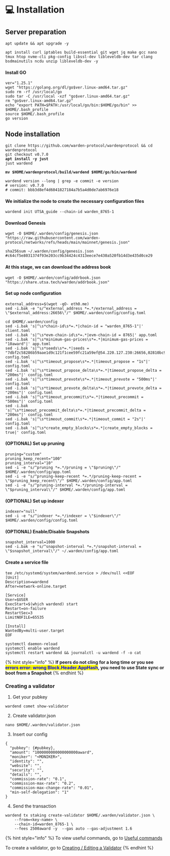 # 💻 Installation

## Server preparation

```shell
apt update && apt upgrade -y
```

```shell
apt install curl iptables build-essential git wget jq make gcc nano tmux htop nvme-cli pkg-config libssl-dev libleveldb-dev tar clang bsdmainutils ncdu unzip libleveldb-dev -y
```

#### Install GO

```shell
ver="1.25.1"
wget "https://golang.org/dl/go$ver.linux-amd64.tar.gz"
sudo rm -rf /usr/local/go
sudo tar -C /usr/local -xzf "go$ver.linux-amd64.tar.gz"
rm "go$ver.linux-amd64.tar.gz"
echo "export PATH=$PATH:/usr/local/go/bin:$HOME/go/bin" >> $HOME/.bash_profile
source $HOME/.bash_profile
go version
```

## Node installation

<pre class="language-shell"><code class="lang-shell">git clone https://github.com/warden-protocol/wardenprotocol &#x26;&#x26; cd wardenprotocol
git checkout v0.7.0
<strong>apt install -y just
</strong>just wardend

<strong>mv $HOME/wardenprotocol/build/wardend $HOME/go/bin/wardend
</strong>
wardend version --long | grep -e commit -e version
# version: v0.7.0
# commit: bbb3d8ef4d6041827184a7b5a4d0de7ab6976e18
</code></pre>

#### We initialize the node to create the necessary configuration files

```shell
wardend init UTSA_guide --chain-id warden_8765-1
```

#### Download Genesis

```shell
wget -O $HOME/.warden/config/genesis.json "https://raw.githubusercontent.com/warden-protocol/networks/refs/heads/main/mainnet/genesis.json"

sha256sum ~/.warden/config/genesis.json
#c64cf5e8031374f93e203cc9b34424c4313eece7e430a520fb14d3e435d0ce29
```

#### At this stage, we can download the address book

```shell
wget -O $HOME/.warden/config/addrbook.json "https://share.utsa.tech/warden/addrbook.json"
```

#### Set up node configuration

```shell
external_address=$(wget -qO- eth0.me)
sed -i.bak -e "s/^external_address *=.*/external_address = \"$external_address:26656\"/" $HOME/.warden/config/config.toml

cd $HOME/.warden/config
sed -i.bak 's|^\s*chain-id\s*=.*|chain-id = "warden_8765-1"|' client.toml
sed -i.bak 's|^\s*evm-chain-id\s*=.*|evm-chain-id = 8765|' app.toml
sed -i.bak 's|^\s*minimum-gas-prices\s*=.*|minimum-gas-prices = "10award"|' app.toml
sed -i.bak 's|^\s*seeds\s*=.*|seeds = "7dbf2c58286b59aae1d9c121f1cee59fc21a59ef@54.220.127.230:26656,02810bc9ed25af587213a4ddb1fa4ab3a0e9978d@54.74.49.211:26656,e5ce023918478f61a3606e93b9642ca24e027328@63.33.179.20:26656"|' config.toml
sed -i.bak 's|^\s*timeout_propose\s*=.*|timeout_propose = "1s"|' config.toml
sed -i.bak 's|^\s*timeout_propose_delta\s*=.*|timeout_propose_delta = "200ms"|' config.toml
sed -i.bak 's|^\s*timeout_prevote\s*=.*|timeout_prevote = "500ms"|' config.toml
sed -i.bak 's|^\s*timeout_prevote_delta\s*=.*|timeout_prevote_delta = "200ms"|' config.toml
sed -i.bak 's|^\s*timeout_precommit\s*=.*|timeout_precommit = "500ms"|' config.toml
sed -i.bak 's|^\s*timeout_precommit_delta\s*=.*|timeout_precommit_delta = "200ms"|' config.toml
sed -i.bak 's|^\s*timeout_commit\s*=.*|timeout_commit = "2s"|' config.toml
sed -i.bak 's|^\s*create_empty_blocks\s*=.*|create_empty_blocks = true|' config.toml
```

#### (OPTIONAL) Set up pruning

```shell
pruning="custom"
pruning_keep_recent="100"
pruning_interval="10"
sed -i -e "s/^pruning *=.*/pruning = \"$pruning\"/" $HOME/.warden/config/app.toml
sed -i -e "s/^pruning-keep-recent *=.*/pruning-keep-recent = \"$pruning_keep_recent\"/" $HOME/.warden/config/app.toml
sed -i -e "s/^pruning-interval *=.*/pruning-interval = \"$pruning_interval\"/" $HOME/.warden/config/app.toml
```

#### (OPTIONAL) Set up indexer

```shell
indexer="null"
sed -i -e "s/^indexer *=.*/indexer = \"$indexer\"/" $HOME/.warden/config/config.toml
```

#### (OPTIONAL) Enable/Disable Snapshots

```shell
snapshot_interval=1000
sed -i.bak -e "s/^snapshot-interval *=.*/snapshot-interval = \"$snapshot_interval\"/" ~/.warden/config/app.toml
```

#### Create a service file

```shell
tee /etc/systemd/system/wardend.service > /dev/null <<EOF
[Unit]
Description=wardend
After=network-online.target

[Service]
User=$USER
ExecStart=$(which wardend) start
Restart=on-failure
RestartSec=3
LimitNOFILE=65535

[Install]
WantedBy=multi-user.target
EOF
```

```shell
systemctl daemon-reload
systemctl enable wardend
systemctl restart wardend && journalctl -u wardend -f -o cat
```

{% hint style="info" %}
**If peers do not cling for a long time or you see&#x20;**<mark style="color:blue;">**errors error: wrong Block.Header.AppHash**</mark>**, you need to use State sync or boot from a Snapshot**
{% endhint %}

### **Creating a validator**

1. Get your pubkey

```
wardend comet show-validator
```

2. Create validator.json

```
nano $HOME/.warden/validator.json
```

3. Insert our config

```
{
  "pubkey": {#pubkey},
  "amount": "1000000000000000000award",
  "moniker": "<MONIKER>",
  "identity": "",
  "website": "",
  "security": "",
  "details": "",
  "commission-rate": "0.1",
  "commission-max-rate": "0.2",
  "commission-max-change-rate": "0.01",
  "min-self-delegation": "1"
}
```

4. Send the transaction

```
wardend tx staking create-validator $HOME/.warden/validator.json \
    --from=<key-name> \
    --chain-id=warden_8765-1 \
    --fees 2500award -y  --gas auto --gas-adjustment 1.6
```

{% hint style="info" %}
To view useful commands, go to [Useful commands](https://utsa.gitbook.io/services/cosmos-wiki/useful-commands)

To create a validator, go to [Creating / Editing a Validator](https://utsa.gitbook.io/services/cosmos-wiki/creating-editing-a-validator)
{% endhint %}
